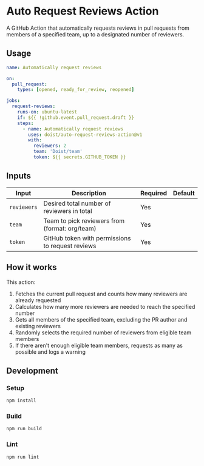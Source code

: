 # Auto Request Reviews Action

A GitHub Action that automatically requests reviews in pull requests from members of a specified team, up to a designated number of reviewers.

## Usage

```yml
name: Automatically request reviews

on:
  pull_request:
    types: [opened, ready_for_review, reopened]

jobs:
  request-reviews:
    runs-on: ubuntu-latest
    if: ${{ !github.event.pull_request.draft }}
    steps:
      - name: Automatically request reviews
        uses: doist/auto-request-reviews-action@v1
        with:
          reviewers: 2
          team: 'Doist/team'
          token: ${{ secrets.GITHUB_TOKEN }}
```

## Inputs

| Input | Description | Required | Default |
|-------|-------------|----------|---------|
| `reviewers` | Desired total number of reviewers in total | Yes | |
| `team` | Team to pick reviewers from (format: org/team) | Yes | |
| `token` | GitHub token with permissions to request reviews | Yes | |

## How it works

This action:

1. Fetches the current pull request and counts how many reviewers are already requested
2. Calculates how many more reviewers are needed to reach the specified number
3. Gets all members of the specified team, excluding the PR author and existing reviewers
4. Randomly selects the required number of reviewers from eligible team members
5. If there aren't enough eligible team members, requests as many as possible and logs a warning

## Development

### Setup

```bash
npm install
```

### Build

```bash
npm run build
```

### Lint

```bash
npm run lint
```
